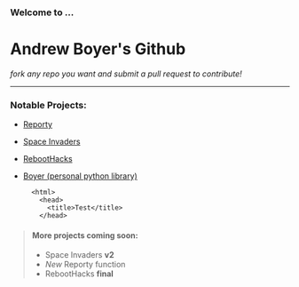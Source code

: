 ### Welcome to ...
# Andrew Boyer's Github
*fork any repo you want  and submit a pull request to contribute!*

***
### Notable Projects:
* [Reporty](https://github.com/asboyer2/reporty)
* [Space Invaders](https://github.com/asboyer2/SpaceInvaders)
* [RebootHacks](https://github.com/Wayland-CS-Club/reboothacks)
* [Boyer (personal python library)](https://github.com/asboyer2/boyer)

        <html>
          <head>
            <title>Test</title>
          </head>

> #### More projects coming soon:
> - Space Invaders **v2**
> - *New* Reporty function
> - RebootHacks **final**
